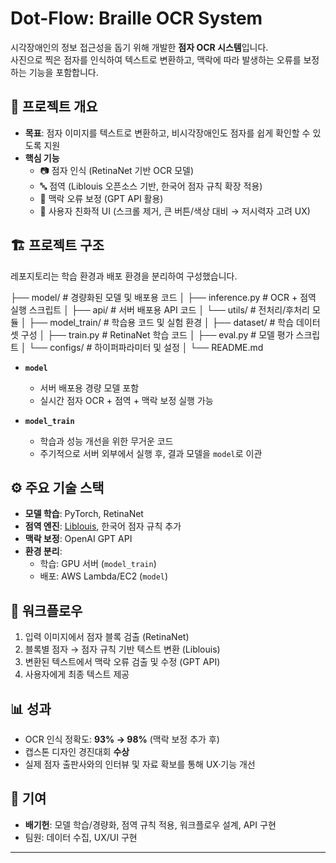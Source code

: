 # Dot-Flow: Braille OCR System

시각장애인의 정보 접근성을 돕기 위해 개발한 **점자 OCR 시스템**입니다.  
사진으로 찍은 점자를 인식하여 텍스트로 변환하고, 맥락에 따라 발생하는 오류를 보정하는 기능을 포함합니다.  

## 📌 프로젝트 개요
- **목표**: 점자 이미지를 텍스트로 변환하고, 비시각장애인도 점자를 쉽게 확인할 수 있도록 지원
- **핵심 기능**
  - 📷 점자 인식 (RetinaNet 기반 OCR 모델)
  - 🔤 점역 (Liblouis 오픈소스 기반, 한국어 점자 규칙 확장 적용)
  - 🧩 맥락 오류 보정 (GPT API 활용)
  - 🎨 사용자 친화적 UI (스크롤 제거, 큰 버튼/색상 대비 → 저시력자 고려 UX)

## 🏗️ 프로젝트 구조
레포지토리는 학습 환경과 배포 환경을 분리하여 구성했습니다.

├── model/ # 경량화된 모델 및 배포용 코드
│ ├── inference.py # OCR + 점역 실행 스크립트
│ ├── api/ # 서버 배포용 API 코드
│ └── utils/ # 전처리/후처리 모듈
│
├── model_train/ # 학습용 코드 및 실험 환경
│ ├── dataset/ # 학습 데이터셋 구성
│ ├── train.py # RetinaNet 학습 코드
│ ├── eval.py # 모델 평가 스크립트
│ └── configs/ # 하이퍼파라미터 및 설정
│
└── README.md


- **`model`**  
  - 서버 배포용 경량 모델 포함  
  - 실시간 점자 OCR + 점역 + 맥락 보정 실행 가능  

- **`model_train`**  
  - 학습과 성능 개선을 위한 무거운 코드  
  - 주기적으로 서버 외부에서 실행 후, 결과 모델을 `model`로 이관  

## ⚙️ 주요 기술 스택
- **모델 학습**: PyTorch, RetinaNet
- **점역 엔진**: [Liblouis](https://github.com/liblouis/liblouis), 한국어 점자 규칙 추가
- **맥락 보정**: OpenAI GPT API
- **환경 분리**:  
  - 학습: GPU 서버 (`model_train`)  
  - 배포: AWS Lambda/EC2 (`model`)

## 🚀 워크플로우
1. 입력 이미지에서 점자 블록 검출 (RetinaNet)
2. 블록별 점자 → 점자 규칙 기반 텍스트 변환 (Liblouis)
3. 변환된 텍스트에서 맥락 오류 검출 및 수정 (GPT API)
4. 사용자에게 최종 텍스트 제공

## 📊 성과
- OCR 인식 정확도: **93% → 98%** (맥락 보정 추가 후)  
- 캡스톤 디자인 경진대회 **수상**  
- 실제 점자 출판사와의 인터뷰 및 자료 확보를 통해 UX·기능 개선

## 👥 기여
- **배기헌**: 모델 학습/경량화, 점역 규칙 적용, 워크플로우 설계, API 구현  
- 팀원: 데이터 수집, UX/UI 구현

---
